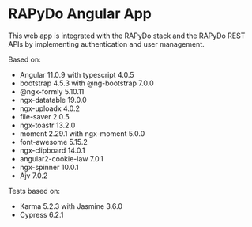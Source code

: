 # RAPyDo Angular App

This web app is integrated with the RAPyDo stack and the RAPyDo REST APIs by implementing authentication and user management.

Based on:

- Angular 11.0.9 with typescript 4.0.5
- bootstrap 4.5.3 with @ng-bootstrap 7.0.0
- @ngx-formly 5.10.11
- ngx-datatable 19.0.0
- ngx-uploadx 4.0.2
- file-saver 2.0.5
- ngx-toastr 13.2.0
- moment 2.29.1 with ngx-moment 5.0.0
- font-awesome 5.15.2
- ngx-clipboard 14.0.1
- angular2-cookie-law 7.0.1
- ngx-spinner 10.0.1
- Ajv 7.0.2

Tests based on:

- Karma 5.2.3 with Jasmine 3.6.0
- Cypress 6.2.1
